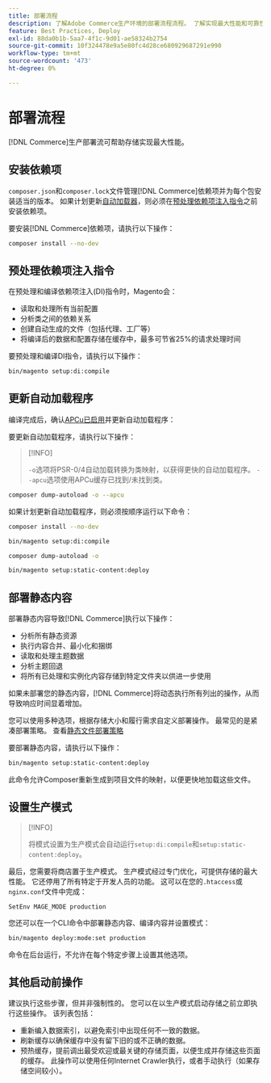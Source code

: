 ```yaml
---
title: 部署流程
description: 了解Adobe Commerce生产环境的部署流程流程。 了解实现最大性能和可靠性的步骤。
feature: Best Practices, Deploy
exl-id: 88da0b1b-5aa7-4f1c-9d01-ae58324b2754
source-git-commit: 10f324478e9a5e80fc4d28ce680929687291e990
workflow-type: tm+mt
source-wordcount: '473'
ht-degree: 0%

---
```


# 部署流程

[!DNL Commerce]生产部署流可帮助存储实现最大性能。

## 安装依赖项

`composer.json`和`composer.lock`文件管理[!DNL Commerce]依赖项并为每个包安装适当的版本。 如果计划更新[自动加载器](#preprocess-dependency-injection-instructions)，则必须在[预处理依赖项注入指令](#update-the-autoloader)之前安装依赖项。

要安装[!DNL Commerce]依赖项，请执行以下操作：

```bash
composer install --no-dev
```

## 预处理依赖项注入指令

在预处理和编译依赖项注入(DI)指令时，Magento会：

* 读取和处理所有当前配置
* 分析类之间的依赖关系
* 创建自动生成的文件（包括代理、工厂等）
* 将编译后的数据和配置存储在缓存中，最多可节省25%的请求处理时间

要预处理和编译DI指令，请执行以下操作：

```bash
bin/magento setup:di:compile
```

## 更新自动加载程序

编译完成后，确认[APCu已启用](../performance/software.md#php-settings)并更新自动加载程序：

要更新自动加载程序，请执行以下操作：

>[!INFO]
>
>`-o`选项将PSR-0/4自动加载转换为类映射，以获得更快的自动加载程序。 `--apcu`选项使用APCu缓存已找到/未找到类。

```bash
composer dump-autoload -o --apcu
```

如果计划更新自动加载程序，则必须按顺序运行以下命令：

```bash
composer install --no-dev
```

```bash
bin/magento setup:di:compile
```

```bash
composer dump-autoload -o
```

```bash
bin/magento setup:static-content:deploy
```

## 部署静态内容

部署静态内容导致[!DNL Commerce]执行以下操作：

* 分析所有静态资源
* 执行内容合并、最小化和捆绑
* 读取和处理主题数据
* 分析主题回退
* 将所有已处理和实例化内容存储到特定文件夹以供进一步使用

如果未部署您的静态内容，[!DNL Commerce]将动态执行所有列出的操作，从而导致响应时间显着增加。

您可以使用多种选项，根据存储大小和履行需求自定义部署操作。 最常见的是紧凑部署策略。 查看[静态文件部署策略](../configuration/cli/static-view-file-strategy.md)

要部署静态内容，请执行以下操作：

```bash
bin/magento setup:static-content:deploy
```

此命令允许Composer重新生成到项目文件的映射，以便更快地加载这些文件。

## 设置生产模式

>[!INFO]
>
>将模式设置为生产模式会自动运行`setup:di:compile`和`setup:static-content:deploy`。

最后，您需要将商店置于生产模式。 生产模式经过专门优化，可提供存储的最大性能。 它还停用了所有特定于开发人员的功能。 这可以在您的`.htaccess`或`nginx.conf`文件中完成：

`SetEnv MAGE_MODE production`

您还可以在一个CLI命令中部署静态内容、编译内容并设置模式：

```bash
bin/magento deploy:mode:set production
```

命令在后台运行，不允许在每个特定步骤上设置其他选项。

## 其他启动前操作

建议执行这些步骤，但并非强制性的。 您可以在以生产模式启动存储之前立即执行这些操作。 该列表包括：

* 重新编入数据索引，以避免索引中出现任何不一致的数据。
* 刷新缓存以确保缓存中没有留下旧的或不正确的数据。
* 预热缓存，提前调出最受欢迎或最关键的存储页面，以便生成并存储这些页面的缓存。 此操作可以使用任何Internet Crawler执行，或者手动执行（如果存储空间较小）。
